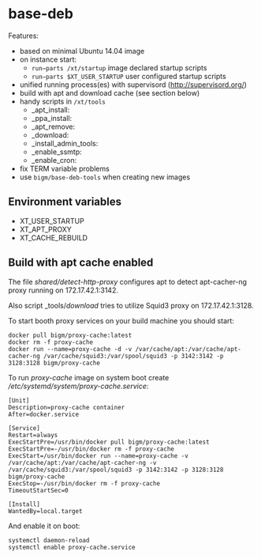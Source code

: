 # base-deb

Features:

* based on minimal Ubuntu 14.04 image
* on instance start:
    * `run−parts /xt/startup` image declared startup scripts   
    * `run−parts $XT_USER_STARTUP` user configured startup scripts
* unified running process(es) with supervisord (http://supervisord.org/) 
* build with apt and download cache (see section below)
* handy scripts in `/xt/tools`
    * _apt_install:
    * _ppa_install:
    * _apt_remove:
    * _download:
    * _install_admin_tools:
    * _enable_ssmtp:
    * _enable_cron:
* fix TERM variable problems
* use `bigm/base-deb-tools` when creating new images

## Environment variables

* XT_USER_STARTUP
* XT_APT_PROXY
* XT_CACHE_REBUILD

## Build with apt cache enabled

The file _shared/detect-http-proxy_ configures apt to detect apt-cacher-ng proxy running on 172.17.42.1:3142.

Also script _tools/_download_ tries to utilize Squid3 proxy on 172.17.42.1:3128.
  
To start booth proxy services on your build machine you should start:
    
    docker pull bigm/proxy-cache:latest
    docker rm -f proxy-cache
    docker run --name=proxy-cache -d -v /var/cache/apt:/var/cache/apt-cacher-ng /var/cache/squid3:/var/spool/squid3 -p 3142:3142 -p 3128:3128 bigm/proxy-cache    
          
To run _proxy-cache_ image on system boot create _/etc/systemd/system/proxy-cache.service_:
   
    [Unit]
    Description=proxy-cache container
    After=docker.service
    
    [Service]
    Restart=always
    ExecStartPre=/usr/bin/docker pull bigm/proxy-cache:latest
    ExecStartPre=-/usr/bin/docker rm -f proxy-cache
    ExecStart=/usr/bin/docker run --name=proxy-cache -v /var/cache/apt:/var/cache/apt-cacher-ng -v /var/cache/squid3:/var/spool/squid3 -p 3142:3142 -p 3128:3128 bigm/proxy-cache
    ExecStop=-/usr/bin/docker rm -f proxy-cache
    TimeoutStartSec=0
    
    [Install]
    WantedBy=local.target       
    
And enable it on boot:
    
    systemctl daemon-reload
    systemctl enable proxy-cache.service
    
    